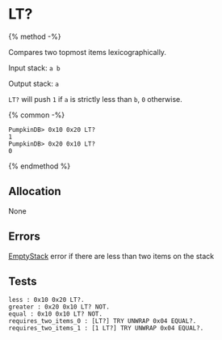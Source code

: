 # LT?

{% method -%}

Compares two topmost items lexicographically.

Input stack: `a b`

Output stack: `a`

`LT?` will push `1` if `a` is strictly less than `b`, `0` otherwise.

{% common -%}

```
PumpkinDB> 0x10 0x20 LT?
1
PumpkinDB> 0x20 0x10 LT?
0
```

{% endmethod %}

## Allocation

None

## Errors

[EmptyStack](./errors/EmptyStack.md) error if there are less than two items on the stack

## Tests

```test
less : 0x10 0x20 LT?.
greater : 0x20 0x10 LT? NOT.
equal : 0x10 0x10 LT? NOT.
requires_two_items_0 : [LT?] TRY UNWRAP 0x04 EQUAL?.
requires_two_items_1 : [1 LT?] TRY UNWRAP 0x04 EQUAL?.
```
